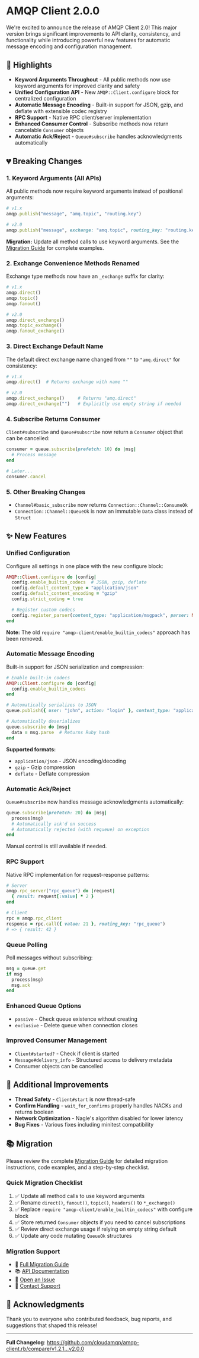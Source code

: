 # AMQP Client 2.0.0

We're excited to announce the release of AMQP Client 2.0! This major version brings significant improvements to API clarity, consistency, and functionality while introducing powerful new features for automatic message encoding and configuration management.

## 🎯 Highlights

- **Keyword Arguments Throughout** - All public methods now use keyword arguments for improved clarity and safety
- **Unified Configuration API** - New `AMQP::Client.configure` block for centralized configuration
- **Automatic Message Encoding** - Built-in support for JSON, gzip, and deflate with extensible codec registry
- **RPC Support** - Native RPC client/server implementation
- **Enhanced Consumer Control** - Subscribe methods now return cancelable `Consumer` objects
- **Automatic Ack/Reject** - `Queue#subscribe` handles acknowledgments automatically

## 💔 Breaking Changes

### 1. Keyword Arguments (All APIs)

All public methods now require keyword arguments instead of positional arguments:

```ruby
# v1.x
amqp.publish("message", "amq.topic", "routing.key")

# v2.0
amqp.publish("message", exchange: "amq.topic", routing_key: "routing.key")
```

**Migration:** Update all method calls to use keyword arguments. See the [Migration Guide](MIGRATION_GUIDE_v2.md#1-keyword-arguments) for complete examples.

### 2. Exchange Convenience Methods Renamed

Exchange type methods now have an `_exchange` suffix for clarity:

```ruby
# v1.x
amqp.direct()
amqp.topic()
amqp.fanout()

# v2.0
amqp.direct_exchange()
amqp.topic_exchange()
amqp.fanout_exchange()
```

### 3. Direct Exchange Default Name

The default direct exchange name changed from `""` to `"amq.direct"` for consistency:

```ruby
# v1.x
amqp.direct()  # Returns exchange with name ""

# v2.0
amqp.direct_exchange()     # Returns "amq.direct"
amqp.direct_exchange("")   # Explicitly use empty string if needed
```

### 4. Subscribe Returns Consumer

`Client#subscribe` and `Queue#subscribe` now return a `Consumer` object that can be cancelled:

```ruby
consumer = queue.subscribe(prefetch: 10) do |msg|
  # Process message
end

# Later...
consumer.cancel
```

### 5. Other Breaking Changes

- `Channel#basic_subscribe` now returns `Connection::Channel::ConsumeOk`
- `Connection::Channel::QueueOk` is now an immutable `Data` class instead of `Struct`

## ✨ New Features

### Unified Configuration

Configure all settings in one place with the new configure block:

```ruby
AMQP::Client.configure do |config|
  config.enable_builtin_codecs  # JSON, gzip, deflate
  config.default_content_type = "application/json"
  config.default_content_encoding = "gzip"
  config.strict_coding = true

  # Register custom codecs
  config.register_parser(content_type: "application/msgpack", parser: MsgPackParser)
end
```

**Note:** The old `require "amqp-client/enable_builtin_codecs"` approach has been removed.

### Automatic Message Encoding

Built-in support for JSON serialization and compression:

```ruby
# Enable built-in codecs
AMQP::Client.configure do |config|
  config.enable_builtin_codecs
end

# Automatically serializes to JSON
queue.publish({ user: "john", action: "login" }, content_type: "application/json")

# Automatically deserializes
queue.subscribe do |msg|
  data = msg.parse  # Returns Ruby hash
end
```

**Supported formats:**
- `application/json` - JSON encoding/decoding
- `gzip` - Gzip compression
- `deflate` - Deflate compression

### Automatic Ack/Reject

`Queue#subscribe` now handles message acknowledgments automatically:

```ruby
queue.subscribe(prefetch: 20) do |msg|
  process(msg)
  # Automatically ack'd on success
  # Automatically rejected (with requeue) on exception
end
```

Manual control is still available if needed.

### RPC Support

Native RPC implementation for request-response patterns:

```ruby
# Server
amqp.rpc_server("rpc_queue") do |request|
  { result: request[:value] * 2 }
end

# Client
rpc = amqp.rpc_client
response = rpc.call({ value: 21 }, routing_key: "rpc_queue")
# => { result: 42 }
```

### Queue Polling

Poll messages without subscribing:

```ruby
msg = queue.get
if msg
  process(msg)
  msg.ack
end
```

### Enhanced Queue Options

- `passive` - Check queue existence without creating
- `exclusive` - Delete queue when connection closes

### Improved Consumer Management

- `Client#started?` - Check if client is started
- `Message#delivery_info` - Structured access to delivery metadata
- Consumer objects can be cancelled

## 🔧 Additional Improvements

- **Thread Safety** - `Client#start` is now thread-safe
- **Confirm Handling** - `wait_for_confirms` properly handles NACKs and returns boolean
- **Network Optimization** - Nagle's algorithm disabled for lower latency
- **Bug Fixes** - Various fixes including minitest compatibility

## 📚 Migration

Please review the complete [Migration Guide](MIGRATION_GUIDE_v2.md) for detailed migration instructions, code examples, and a step-by-step checklist.

### Quick Migration Checklist

1. ✅ Update all method calls to use keyword arguments
2. ✅ Rename `direct()`, `fanout()`, `topic()`, `headers()` to `*_exchange()`
3. ✅ Replace `require "amqp-client/enable_builtin_codecs"` with configure block
4. ✅ Store returned `Consumer` objects if you need to cancel subscriptions
5. ✅ Review direct exchange usage if relying on empty string default
6. ✅ Update any code mutating `QueueOk` structures

### Migration Support

- 📖 [Full Migration Guide](MIGRATION_GUIDE_v2.md)
- 📚 [API Documentation](https://cloudamqp.github.io/amqp-client.rb/)
- 💬 [Open an Issue](https://github.com/cloudamqp/amqp-client.rb/issues)
- 📧 [Contact Support](mailto:support@cloudamqp.com)

## 🙏 Acknowledgments

Thank you to everyone who contributed feedback, bug reports, and suggestions that shaped this release!

---

**Full Changelog**: https://github.com/cloudamqp/amqp-client.rb/compare/v1.2.1...v2.0.0
